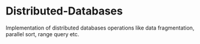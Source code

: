 # Distributed-Databases
Implementation of distributed databases operations like data fragmentation, parallel sort, range query etc.
